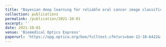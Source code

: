 ```yaml
---
title: "Bayesian deep learning for reliable oral cancer image classification"
collection: publications
permalink: /publication/2021-10-01
excerpt: ''
date: 2021-10-01
venue: 'Biomedical Optics Express'
paperurl: 'https://opg.optica.org/boe/fulltext.cfm?uri=boe-12-10-6422&id=459635'
---
```

